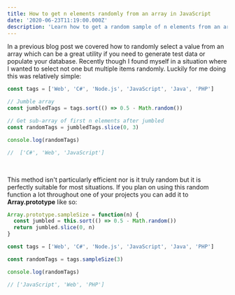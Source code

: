 ```yaml
---
title: How to get n elements randomly from an array in JavaScript
date: '2020-06-23T11:19:00.000Z'
description: 'Learn how to get a random sample of n elements from an array'
---
```


In a previous blog post we covered how to randomly select a value from an array which can be a great utility if you need to generate test data or populate your database. Recently though I found myself in a situation where I wanted to select not one but multiple items randomly. Luckily for me doing this was relatively simple:

```javascript
const tags = ['Web', 'C#', 'Node.js', 'JavaScript', 'Java', 'PHP']

// Jumble array
const jumbledTags = tags.sort(() => 0.5 - Math.random())

// Get sub-array of first n elements after jumbled
const randomTags = jumbledTags.slice(0, 3)

console.log(randomTags)

//  ['C#', 'Web', 'JavaScript']
```

<br/>

This method isn't particularly efficient nor is it truly random but it is perfectly suitable for most situations. If you plan on using this random function a lot throughout one of your projects you can add it to **Array.prototype** like so:

```javascript
Array.prototype.sampleSize = function(n) {
  const jumbled = this.sort(() => 0.5 - Math.random())
  return jumbled.slice(0, n)
}

const tags = ['Web', 'C#', 'Node.js', 'JavaScript', 'Java', 'PHP']

const randomTags = tags.sampleSize(3)

console.log(randomTags)

// ['JavaScript', 'Web', 'PHP']
```

<br/>
